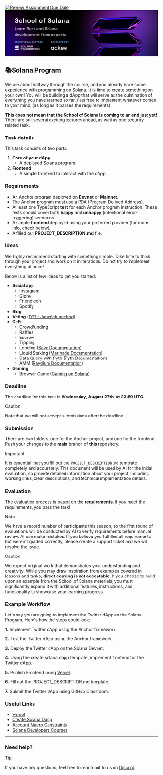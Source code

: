 [![Review Assignment Due Date](https://classroom.github.com/assets/deadline-readme-button-22041afd0340ce965d47ae6ef1cefeee28c7c493a6346c4f15d667ab976d596c.svg)](https://classroom.github.com/a/idxPpgnz)
![School of Solana](https://github.com/Ackee-Blockchain/school-of-solana/blob/master/.banner/banner.png?raw=true)

## 📚Solana Program

We are about halfway through the course, and you already have some experience with programming on Solana. It is time to create something on your own! You will be building a dApp that will serve as the culmination of everything you have learned so far. Feel free to implement whatever comes to your mind, (as long as it passes the requirements).

**This does not mean that the School of Solana is coming to an end just yet!** There are still several exciting lectures ahead, as well as one security related task.

### Task details

This task consists of two parts:

1. **Core of your dApp**
   - A deployed Solana program.
2. **Frontend**
   - A simple frontend to interact with the dApp.

### Requirements

- An Anchor program deployed on **Devnet** or **Mainnet**.
- The Anchor program must use a PDA (Program Derived Address).
- At least one TypeScript **test** for each Anchor program instruction. These tests should cover both **happy** and **unhappy** (intentional error-triggering) scenarios.
- A simple **frontend** deployed using your preferred provider (for more info, check below).
- A filled out **PROJECT_DESCRIPTION.md** file.

### Ideas

We highly recommend starting with something simple. Take time to think through your project and work on it in iterations. Do not try to implement everything at once!

Below is a list of few ideas to get you started:

- **Social app**
  - Instagram
  - Giphy
  - Friendtech
  - Spotify
- **Blog**
- **Voting** ([D21 - Janeček method](https://www.ih21.org/en/guidelines))
- **DeFi**
  - Crowdfunding
  - Raffles
  - Escrow
  - Tipping
  - Lending ([Save Documentation](https://docs.save.finance/))
  - Liquid Staking ([Marinade Documentation](https://docs.marinade.finance/))
  - Data Query with Pyth ([Pyth Documentation](https://docs.pyth.network/price-feeds))
  - AMM ([Raydium Documentation](https://raydium.gitbook.io/raydium/))
- **Gaming**
  - Browser Game ([Gaming on Solana](https://solanacookbook.com/gaming/nfts-in-games.html#nfts-in-games))

### Deadline

The deadline for this task is **Wednesday, August 27th, at 23:59 UTC**.

> [!CAUTION]
> Note that we will not accept submissions after the deadline.

### Submission

There are two folders, one for the Anchor project, and one for the frontend. Push your changes to the **main** branch of **this** repository.

> [!IMPORTANT]
> It is essential that you fill out the `PROJECT_DESCRIPTION.md` template completely and accurately. This document will be used by AI for the initial evaluation, so provide detailed information about your project, including working links, clear descriptions, and technical implementation details.

### Evaluation

The evaluation process is based on the **requirements**. If you meet the requirements, you pass the task!

> [!NOTE]
> We have a record number of participants this season, so the first round of evaluations will be conducted by AI to verify requirements before manual review. AI can make mistakes. If you believe you fulfilled all requirements but weren't graded correctly, please create a support ticket and we will resolve the issue.

> [!CAUTION]
> We expect original work that demonstrates your understanding and creativity. While you may draw inspiration from examples covered in lessons and tasks, **direct copying is not acceptable**. If you choose to build upon an example from the School of Solana materials, you must significantly expand it with additional features, instructions, and functionality to showcase your learning progress.

### Example Workflow

Let's say you are going to implement the Twitter dApp as the Solana Program. Here's how the steps could look:

**1.** Implement Twitter dApp using the Anchor framework.

**2.** Test the Twitter dApp using the Anchor framework.

**3.** Deploy the Twitter dApp on the Solana Devnet.

**4.** Using the create solana dapp template, implement frontend for the Twitter dApp.

**5.** Publish Frontend using [Vercel](https://vercel.com).

**6.** Fill out the PROJECT_DESCRIPTION.md template.

**7.** Submit the Twitter dApp using GitHub Classroom.

### Useful Links

- [Vercel](https://vercel.com)
- [Create Solana Dapp](https://github.com/solana-foundation/create-solana-dapp)
- [Account Macro Constraints](https://docs.rs/anchor-lang/latest/anchor_lang/derive.Accounts.html#constraints)
- [Solana Developers Courses](https://solana.com/developers/courses)

---

### Need help?

> [!TIP]
> If you have any questions, feel free to reach out to us on [Discord](https://discord.gg/z3JVuZyFnp).
